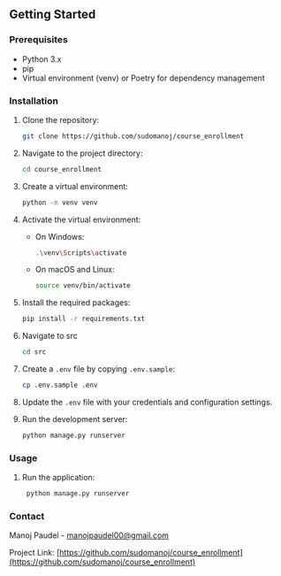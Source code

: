 ## Getting Started

### Prerequisites

- Python 3.x
- pip
- Virtual environment (venv) or Poetry for dependency management

### Installation

1. Clone the repository:
    ```sh
    git clone https://github.com/sudomanoj/course_enrollment
    ```
2. Navigate to the project directory:
    ```sh
    cd course_enrollment
    ```
3. Create a virtual environment:
    ```sh
    python -m venv venv
    ```
4. Activate the virtual environment:
    - On Windows:
        ```sh
        .\venv\Scripts\activate
        ```
    - On macOS and Linux:
        ```sh
        source venv/bin/activate
        ```
5. Install the required packages:
    ```sh
    pip install -r requirements.txt
    ```

6. Navigate to src
    ```sh
    cd src
    ```
7. Create a `.env` file by copying `.env.sample`:
    ```sh
    cp .env.sample .env
    ```

8. Update the `.env` file with your credentials and configuration settings.

9. Run the development server:
    ```sh
    python manage.py runserver
    ```

### Usage

1. Run the application:
    ```sh
     python manage.py runserver
    ```

### Contact

Manoj Paudel - [manojpaudel00@gmail.com](mailto:your-manojpaudel00@gmail.com)

Project Link: [https://github.com/sudomanoj/course_enrollment](https://github.com/sudomanoj/course_enrollment)
